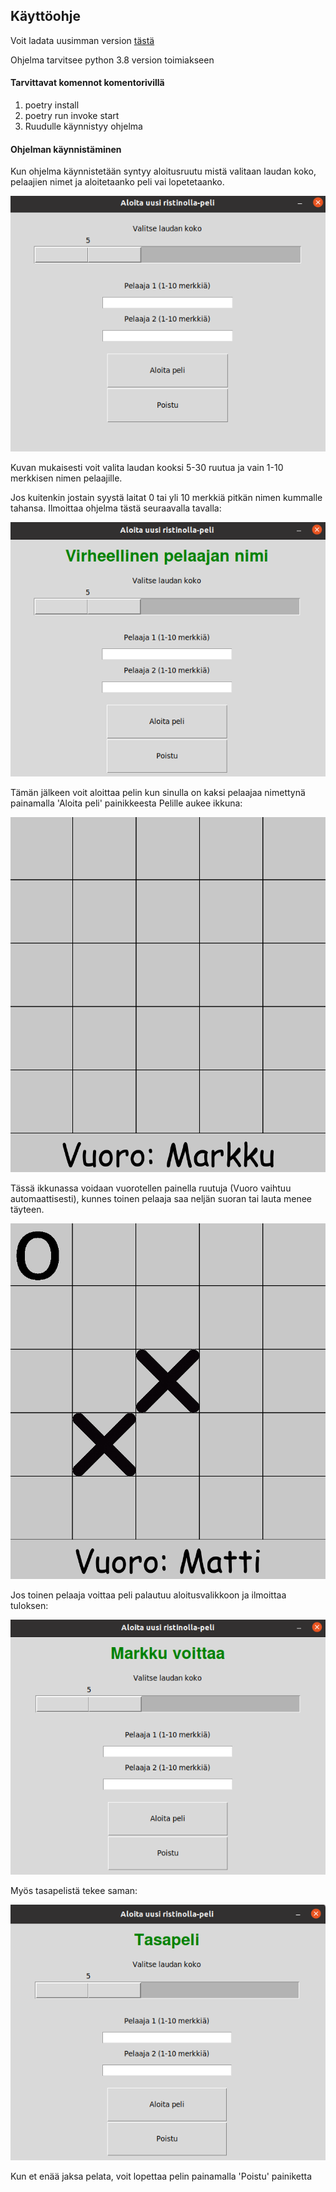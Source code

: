## Käyttöohje

Voit ladata uusimman version [tästä](https://github.com/TatuSorjonen/ot-harjoitustyo/releases/tag/viikko6)

Ohjelma tarvitsee python 3.8 version toimiakseen

#### Tarvittavat komennot komentorivillä

1. poetry install
2. poetry run invoke start
3. Ruudulle käynnistyy ohjelma

#### Ohjelman käynnistäminen

Kun ohjelma käynnistetään syntyy aloitusruutu mistä valitaan laudan koko, pelaajien nimet ja aloitetaanko peli vai lopetetaanko.

![](./Kuvat/Aloitusruutu.png)

Kuvan mukaisesti voit valita laudan kooksi 5-30 ruutua ja vain 1-10 merkkisen nimen pelaajille.

Jos kuitenkin jostain syystä laitat 0 tai yli 10 merkkiä pitkän nimen kummalle tahansa. Ilmoittaa ohjelma tästä seuraavalla tavalla:

![](./Kuvat/Virhenimi.png)

Tämän jälkeen voit aloittaa pelin kun sinulla on kaksi pelaajaa nimettynä painamalla 'Aloita peli' painikkeesta
Pelille aukee ikkuna:

![](./Kuvat/Ristinolla.png)

Tässä ikkunassa voidaan vuorotellen painella ruutuja (Vuoro vaihtuu automaattisesti), kunnes toinen pelaaja saa neljän suoran tai lauta menee täyteen.

![](./Kuvat/Toisenvuoro.png)

Jos toinen pelaaja voittaa peli palautuu aloitusvalikkoon ja ilmoittaa tuloksen:

![](./Kuvat/Voittaja.png)

Myös tasapelistä tekee saman:

![](./Kuvat/Tasapeli.png)

Kun et enää jaksa pelata, voit lopettaa pelin painamalla 'Poistu' painiketta
